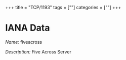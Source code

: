 +++
title = "TCP/1193"
tags = [""]
categories = [""]
+++

# IANA Data

_Name:_ fiveacross

_Description:_ Five Across Server

